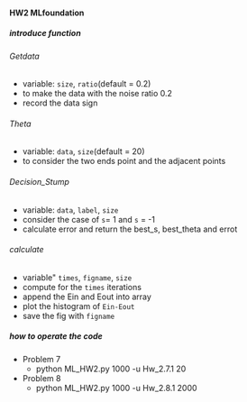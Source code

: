 #### HW2 MLfoundation

##### introduce function

###### Getdata
- variable: `size`, `ratio`(default = 0.2)
- to make the data with the noise ratio 0.2
- record the data sign

###### Theta
- variable: `data`, `size`(default = 20)
- to consider the two ends point and the adjacent points

###### Decision_Stump 
- variable: `data`, `label`, `size`
- consider the case of `s`= 1 and `s` = -1
- calculate error and return the best_s, best_theta and errot

###### calculate
- variable" `times`, `figname`, `size`
- compute for the `times` iterations
- append the Ein and Eout into array 
- plot the histogram of `Ein-Eout`
- save the fig with `figname`

##### how to operate the code
- Problem 7
    - python ML_HW2.py 1000 -u Hw_2.7.1 20
- Problem 8
    - python ML_HW2.py 1000 -u Hw_2.8.1 2000

